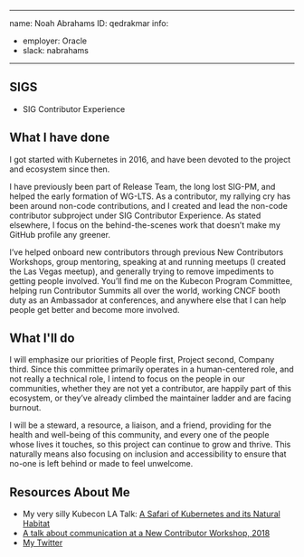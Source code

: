 -------------------------------------------------------------
name: Noah Abrahams
ID: qedrakmar
info:
  - employer: Oracle
  - slack: nabrahams
-------------------------------------------------------------

## SIGS

- SIG Contributor Experience

## What I have done

I got started with Kubernetes in 2016, and have been devoted to the project and ecosystem since then.  

I have previously been part of Release Team, the long lost SIG-PM, and helped the early formation of WG-LTS.  As a contributor, my rallying cry has been around non-code contributions, and I created and lead the non-code contributor subproject under SIG Contributor Experience.  As stated elsewhere, I focus on the behind-the-scenes work that doesn’t make my GitHub profile any greener. 

I’ve helped onboard new contributors through previous New Contributors Workshops, group mentoring, speaking at and running meetups (I created the Las Vegas meetup), and generally trying to remove impediments to getting people involved.  You’ll find me on the Kubecon Program Committee, helping run Contributor Summits all over the world, working CNCF booth duty as an Ambassador at conferences, and anywhere else that I can help people get better and become more involved.

## What I'll do

I will emphasize our priorities of People first, Project second, Company third.  Since this committee primarily operates in a human-centered role, and not really a technical role, I intend to focus on the people in our communities, whether they are not yet a contributor, are happily part of this ecosystem, or they’ve already climbed the maintainer ladder and are facing burnout.  

I will be a steward, a resource, a liaison, and a friend, providing for the health and well-being of this community, and every one of the people whose lives it touches, so this project can continue to grow and thrive.  This naturally means also focusing on inclusion and accessibility to ensure that no-one is left behind or made to feel unwelcome.

## Resources About Me

- My very silly Kubecon LA Talk: [A Safari of Kubernetes and its Natural Habitat](https://www.youtube.com/watch?v=RnhRj_EsYtk)
- [A talk about communication at a New Contributor Workshop, 2018](https://www.youtube.com/watch?v=AVoat-IdCGA)
- [My Twitter](https://twitter.com/Noah_Abrahams)
